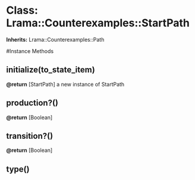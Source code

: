 # Class: Lrama::Counterexamples::StartPath
**Inherits:** Lrama::Counterexamples::Path
    




#Instance Methods
## initialize(to_state_item) [](#method-i-initialize)

**@return** [StartPath] a new instance of StartPath

## production?() [](#method-i-production?)

**@return** [Boolean] 

## transition?() [](#method-i-transition?)

**@return** [Boolean] 

## type() [](#method-i-type)

